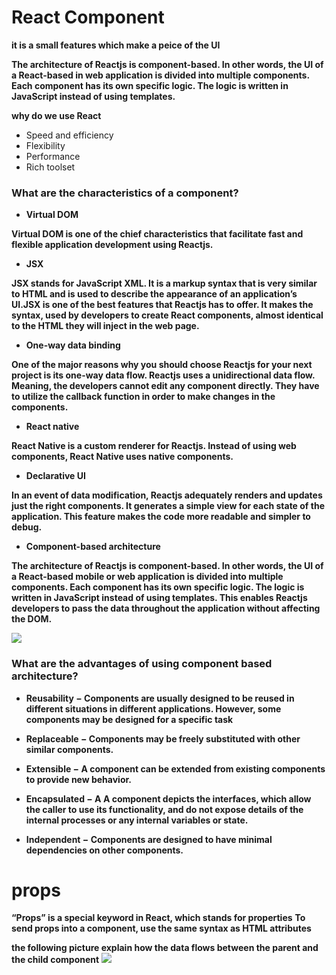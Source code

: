 # React Component

**it is a small features which make a peice of the UI**

**The architecture of Reactjs is component-based. In other words, the UI of a React-based in web application is divided into multiple components. Each component has its own specific logic. The logic is written in JavaScript instead of using templates.**

**why do we use React**

- Speed and efficiency
- Flexibility
- Performance
- Rich toolset

### What are the characteristics of a component?

- **Virtual DOM**

**Virtual DOM is one of the chief characteristics that facilitate fast and flexible application development using Reactjs.**

- **JSX**

**JSX stands for JavaScript XML. It is a markup syntax that is very similar to HTML and is used to describe the appearance of an application’s UI.JSX is one of the best features that Reactjs has to offer. It makes the syntax, used by developers to create React components, almost identical to the HTML they will inject in the web page.**

- **One-way data binding**

**One of the major reasons why you should choose Reactjs for your next project is its one-way data flow. Reactjs uses a unidirectional data flow. Meaning, the developers cannot edit any component directly. They have to utilize the callback function in order to make changes in the components.**

- **React native**

**React Native is a custom renderer for Reactjs. Instead of using web components, React Native uses native components.**

- **Declarative UI**

**In an event of data modification, Reactjs adequately renders and updates just the right components. It generates a simple view for each state of the application. This feature makes the code more readable and simpler to debug.**

- **Component-based architecture**

**The architecture of Reactjs is component-based. In other words, the UI of a React-based mobile or web application is divided into multiple components. Each component has its own specific logic. The logic is written in JavaScript instead of using templates. This enables Reactjs developers to pass the data throughout the application without affecting the DOM.**

<img src="https://lh4.googleusercontent.com/KvagbKhXBJgy-1zqoL3k89mG0MSIaWhhzn6ewtJ654FiP81wXA6DbHZInbT-AY9J6T6UZ-0WeFjDqkjClFgBBjQyxidQTieZqP0QZss0FCKbfsCWMa7VxcF2HgmVemaR-huvzfz9" >

### What are the advantages of using component based architecture?

- **Reusability − Components are usually designed to be reused in different situations in different applications. However, some components may be designed for a specific task**

- **Replaceable − Components may be freely substituted with other similar components.**

- **Extensible − A component can be extended from existing components to provide new behavior.**

- **Encapsulated − A A component depicts the interfaces, which allow the caller to use its functionality, and do not expose details of the internal processes or any internal variables or state.**

- **Independent − Components are designed to have minimal dependencies on other components.**

# props

**“Props” is a special keyword in React, which stands for properties**
**To send props into a component, use the same syntax as HTML attributes**

**the following picture explain how the data flows between the parent and the child component**
<img src="https://user-images.githubusercontent.com/2857535/88070904-7e5e2c80-cb73-11ea-9f69-6b8647eef24a.png" >
